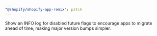 ```yaml
---
"@shopify/shopify-app-remix": patch
---
```


Show an INFO log for disabled future flags to encourage apps to migrate ahead of time, making major version bumps simpler.
